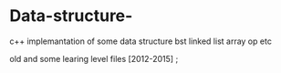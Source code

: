 # Data-structure-
c++ implemantation of some data structure bst linked list  array op etc 

old and some learing level files [2012-2015] ;  



